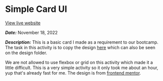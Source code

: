 # Simple Card UI 

[View live website](https://quendp.github.io/simple-card-ui/)

**_Date:_** November 18, 2022

**_Description:_** This is a basic card I made as a requirement to our bootcamp. The task in this activity is to copy the design [here](design/desktop-design.jpg) which can also be seen on the design folder.

We are not allowed to use flexbox or grid on this activity which made it a little difficult. This is a very simple activity so it only took me about an hour, yup that's already fast for me. The design is from [frontend mentor](https://www.frontendmentor.io/challenges/nft-preview-card-component-SbdUL_w0U).